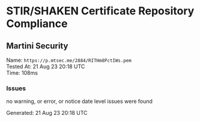 # STIR/SHAKEN Certificate Repository Compliance

## Martini Security

Name: `https://p.mtsec.me/2884/RITHm8PctIWs.pem`\
Tested At: 21 Aug 23 20:18 UTC\
Time: 108ms

### Issues

no warning, or error, or notice date level issues were found

Generated: 21 Aug 23 20:18 UTC